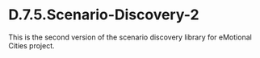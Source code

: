 # D.7.5.Scenario-Discovery-2
This is the second version of the scenario discovery library for eMotional Cities project.
